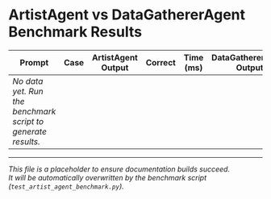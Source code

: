 # ArtistAgent vs DataGathererAgent Benchmark Results

| Prompt | Case | ArtistAgent Output | Correct | Time (ms) | DataGathererAgent Output | Correct | Time (ms) |
|--------|------|-------------------|---------|-----------|-------------------------|---------|-----------|
| _No data yet. Run the benchmark script to generate results._ | | | | | | | |

---

_This file is a placeholder to ensure documentation builds succeed.  
It will be automatically overwritten by the benchmark script (`test_artist_agent_benchmark.py`)._